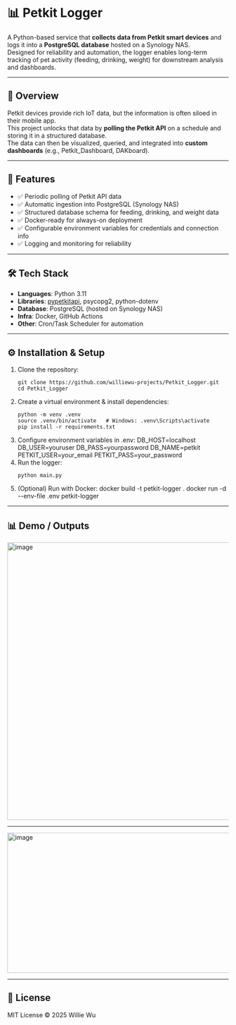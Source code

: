 # 📊 Petkit Logger

A Python-based service that **collects data from Petkit smart devices** and logs it into a **PostgreSQL database** hosted on a Synology NAS.  
Designed for reliability and automation, the logger enables long-term tracking of pet activity (feeding, drinking, weight) for downstream analysis and dashboards.

---

## 📖 Overview
Petkit devices provide rich IoT data, but the information is often siloed in their mobile app.  
This project unlocks that data by **polling the Petkit API** on a schedule and storing it in a structured database.  
The data can then be visualized, queried, and integrated into **custom dashboards** (e.g., Petkit_Dashboard, DAKboard).

---

## 🚀 Features
- ✅ Periodic polling of Petkit API data  
- ✅ Automatic ingestion into PostgreSQL (Synology NAS)  
- ✅ Structured database schema for feeding, drinking, and weight data  
- ✅ Docker-ready for always-on deployment  
- ✅ Configurable environment variables for credentials and connection info  
- ✅ Logging and monitoring for reliability  

---

## 🛠 Tech Stack
- **Languages**: Python 3.11  
- **Libraries**: [pypetkitapi](https://pypi.org/project/pypetkitapi/), psycopg2, python-dotenv  
- **Database**: PostgreSQL (hosted on Synology NAS)  
- **Infra**: Docker, GitHub Actions  
- **Other**: Cron/Task Scheduler for automation  

---

## ⚙️ Installation & Setup

1. Clone the repository:
   ```
   git clone https://github.com/williewu-projects/Petkit_Logger.git
   cd Petkit_Logger
2. Create a virtual environment & install dependencies:
   ```
   python -m venv .venv
   source .venv/bin/activate   # Windows: .venv\Scripts\activate
   pip install -r requirements.txt
3. Configure environment variables in .env:
   DB_HOST=localhost
   DB_USER=youruser
   DB_PASS=yourpassword
   DB_NAME=petkit
   PETKIT_USER=your_email
   PETKIT_PASS=your_password
4. Run the logger:
   ```
   python main.py
5. (Optional) Run with Docker:
   docker build -t petkit-logger .
   docker run -d --env-file .env petkit-logger

---

## 📊 Demo / Outputs
<img width="1008" height="630" alt="image" src="https://github.com/user-attachments/assets/02415dee-fa9e-43bd-8e94-ff533ec90a60" />

---

<img width="1044" height="318" alt="image" src="https://github.com/user-attachments/assets/44926ea9-aa2c-48a4-bc1e-340fdebfd544" />

---

## 📜 License
MIT License © 2025 Willie Wu
